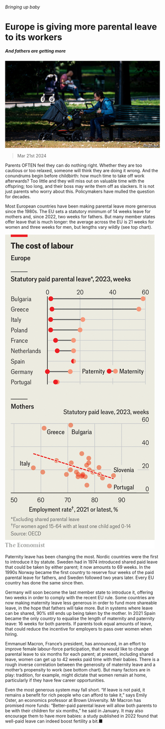 ###### Bringing up baby

# Europe is giving more parental leave to its workers 

##### And fathers are getting more 

![image](images/20240323_EUP503.jpg) 

> Mar 21st 2024 

Parents OFTEN feel they can do nothing right. Whether they are too cautious or too relaxed, someone will think they are doing it wrong. And the conundrums begin before childbirth: how much time to take off work afterwards? Too little and they will miss out on valuable time with the offspring; too long, and their boss may write them off as slackers. It is not just parents who worry about this. Policymakers have mulled the question for decades.

Most European countries have been making parental leave more generous since the 1980s. The EU sets a statutory minimum of 14 weeks leave for mothers and, since 2022, two weeks for fathers. But many member states offer leave that is much longer: the average across the EU is 21 weeks for women and three weeks for men, but lengths vary wildly (see top chart). 

![image](images/20240323_EUC656.png) 


Paternity leave has been changing the most. Nordic countries were the first to introduce it by statute. Sweden had in 1974 introduced shared paid leave that could be taken by either parent; it now amounts to 69 weeks. In the 1990s Norway became the first country to reserve four weeks of the paid parental leave for fathers, and Sweden followed two years later. Every EU country has done the same since then. 

Germany will soon become the last member state to introduce it, offering two weeks in order to comply with the recent EU rule. Some countries are now making maternity leave less generous in order to fund more shareable leave, in the hope that fathers will take more. But in systems where leave can be shared, 90% still ends up being taken by the mother. In 2021 Spain became the only country to equalise the length of maternity and paternity leave: 16 weeks for both parents. If parents took equal amounts of leave, that could reduce the incentive for employers to pass over women when hiring. 

Emmanuel Macron, France’s president, has announced, in an effort to improve female labour-force participation, that he would like to change parental leave to six months for each parent; at present, including shared leave, women can get up to 42 weeks paid time with their babies. There is a rough inverse correlation between the generosity of maternity leave and a mother’s propensity to work (see bottom chart). But many factors are in play: tradition, for example, might dictate that women remain at home, particularly if they have few career opportunities. 

Even the most generous system may fall short. “If leave is not paid, it remains a benefit for rich people who can afford to take it,” says Emily Oster, an economics professor at Brown University. Mr Macron has promised more funds: “Better-paid parental leave will allow both parents to be with their children for six months,” he said in January. It may also encourage them to have more babies: a study published in 2022 found that well-paid leave can indeed boost fertility a bit.■


